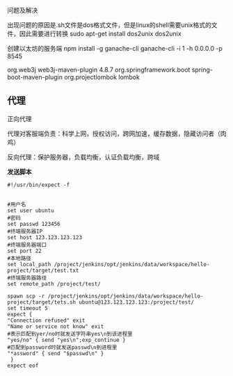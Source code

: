 问题及解决



出现问题的原因是.sh文件是dos格式文件，但是linux的shell需要unix格式的文件，因此需要进行转换
sudo apt-get install dos2unix
dos2unix <filename>


创建以太坊的服务端
npm install -g ganache-cli
ganache-cli -i 1 -h 0.0.0.0 -p 8545




<build>
        <plugins>
            <plugin>
                <groupId>org.web3j</groupId>
                <artifactId>web3j-maven-plugin</artifactId>
                <version>4.8.7</version>
                <configuration>
                    <soliditySourceFiles/>
                </configuration>
            </plugin>
            <plugin>
                <groupId>org.springframework.boot</groupId>
                <artifactId>spring-boot-maven-plugin</artifactId>
                <configuration>
                    <excludes>
                        <exclude>
                            <groupId>org.projectlombok</groupId>
                            <artifactId>lombok</artifactId>
                        </exclude>
                    </excludes>
                </configuration>
            </plugin>
        </plugins>
    </build>



## 代理

正向代理

代理对客服端负责：科学上网，授权访问，跨网加速，缓存数据，隐藏访问者（肉鸡）

反向代理：保护服务器，负载均衡，认证负载均衡，跨域













**发送脚本**

```
#!/usr/bin/expect -f 


#用户名
set user ubuntu
#密码
set passwd 123456
#终端服务器IP
set host 123.123.123.123
#终端服务器端口
set port 22
#本地路径
set local_path /project/jenkins/opt/jenkins/data/workspace/hello-project/target/test.txt
#终端服务器路径
set remote_path /project/test/

spawn scp -r /project/jenkins/opt/jenkins/data/workspace/hello-project/target/tets.sh ubuntu@123.123.123.123:/project/test/
set timeout 5
expect {
"Connection refused" exit
"Name or service not know" exit 
#表示匹配到yer/no时就发送字符串yes\n到该进程里
"yes/no" { send "yes\n";exp_continue }
#匹配到password时就发送passwd\n到进程里
"*assword" { send "$passwd\n" }
 }
expect eof
```





